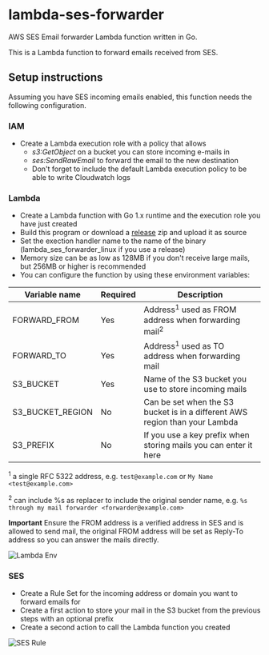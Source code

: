 # lambda-ses-forwarder
AWS SES Email forwarder Lambda function written in Go.

This is a Lambda function to forward emails received from SES.

## Setup instructions

Assuming you have SES incoming emails enabled, this function needs the following configuration.

### IAM

* Create a Lambda execution role with a policy that allows
    * _s3:GetObject_ on a bucket you can store incoming e-mails in
    * _ses:SendRawEmail_ to forward the email to the new destination
    * Don't forget to include the default Lambda execution policy to be able to write Cloudwatch logs

### Lambda

* Create a Lambda function with Go 1.x runtime and the execution role you have just created
* Build this program or download a [release](https://github.com/SebastiaanKlippert/lambda-ses-forwarder/releases) zip and upload it as source
* Set the exection handler name to the name of the binary (lambda_ses_forwarder_linux if you use a release)
* Memory size can be as low as 128MB if you don't receive large mails, but 256MB or higher is recommended
* You can configure the function by using these environment variables:

Variable name | Required | Description
--- | --- | ---
FORWARD_FROM | Yes | Address<sup>1</sup> used as FROM address when forwarding mail<sup>2</sup>
FORWARD_TO | Yes | Address<sup>1</sup> used as TO address when forwarding mail
S3_BUCKET | Yes | Name of the S3 bucket you use to store incoming mails
S3_BUCKET_REGION | No | Can be set when the S3 bucket is in a different AWS region than your Lambda
S3_PREFIX | No | If you use a key prefix when storing mails you can enter it here

<sup>1</sup> a single RFC 5322 address, e.g. `test@example.com` or `My Name <test@example.com>` 

<sup>2</sup> can include %s as replacer to include the original sender name, e.g. `%s through my mail forwarder <forwarder@example.com>`

**Important** Ensure the FROM address is a verified address in SES and is allowed to send mail, the original FROM address will be set as Reply-To address so you can answer the mails directly.

![Lambda Env](https://sklippert.s3-eu-central-1.amazonaws.com/public/lambda-env.png "Lambda environment")


### SES

* Create a Rule Set for the incoming address or domain you want to forward emails for
* Create a first action to store your mail in the S3 bucket from the previous steps with an optional prefix
* Create a second action to call the Lambda function you created

![SES Rule](https://sklippert.s3-eu-central-1.amazonaws.com/public/ses-rule.png "SES Rule")



